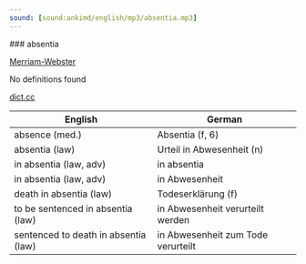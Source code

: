 ```yaml
---
sound: [sound:ankimd/english/mp3/absentia.mp3]
---
```


\### absentia

[Merriam-Webster](https://www.merriam-webster.com/dictionary/absentia)

No definitions found

[dict.cc](https://www.dict.cc/absentia)

| English        | German       |
| -------------- | ------------ |
| absence (med.) | Absentia (f, 6) |
| absentia (law) | Urteil in Abwesenheit (n) |
| in absentia (law, adv) | in absentia |
| in absentia (law, adv) | in Abwesenheit |
| death in absentia (law) | Todeserklärung (f) |
| to be sentenced in absentia (law) | in Abwesenheit verurteilt werden |
| sentenced to death in absentia (law) | in Abwesenheit zum Tode verurteilt |

